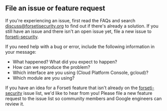 ## File an issue or feature request

If you're experiencing an issue, first read the FAQs and search
[discuss@forsetisecurity.org](https://groups.google.com/a/forsetisecurity.org/forum/#!forum/discuss)
to find out if there's already a solution. If you still have an issue and there isn't an open
issue yet, file a new issue to
[forseti-security](https://github.com/GoogleCloudPlatform/forseti-security/issues).

If you need help with a bug or error, include the following information in your message:

  * What happened? What did you expect to happen?
  * How can we reproduce the problem?
  * Which interface are you using (Cloud Platform Console, gcloud)?
  * Which module are you using?

If you have an idea for a Forseti feature that isn't already on the
[forseti-security](https://github.com/GoogleCloudPlatform/forseti-security/issues)
issue list, we'd like to hear from you! Please file a new feature request to the
issue list so community members and Google engineers can review it.
